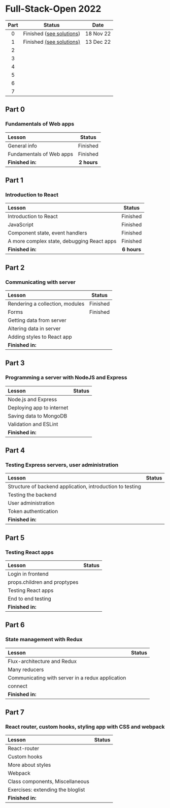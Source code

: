 # Full-Stack-Open 2022

| **Part** | **Status** | **Date**  |
|:--------:|:----------:|:---------:|
| 0        |  Finished ([see solutions](https://github.com/grobert03/Full-Stack-Open-2022/tree/main/part0))  | 18 Nov 22 |
| 1        |Finished [(see solutions)](https://github.com/grobert03/Full-Stack-Open-2022/tree/main/part1)|  13 Dec 22  |
| 2        |            |           |
| 3        |            |           |
| 4        |            |           |
| 5        |            |           |
| 6        |            |           |
| 7        |            |           |

## Part 0

### Fundamentals of Web apps

| **Lesson**               | **Status** |
|:-------------------------|:----------:|
|       General info       |  Finished  |
| Fundamentals of Web apps |  Finished  |
| **Finished in:**         | **2 hours**|

## Part 1

### Introduction to React

| **Lesson**                                 | **Status** |
|:-------------------------------------------|:----------:|
|            Introduction to React           |  Finished  |
|                 JavaScript                 |  Finished  |
| Component state, event handlers            |  Finished  |
| A more complex state, debugging React apps |  Finished  |
| **Finished in:**         | **6 hours**|

## Part 2

### Communicating with server

| **Lesson**                      | **Status** |
|:--------------------------------|:----------:|
| Rendering a collection, modules |  Finished  |
|              Forms              |  Finished  |
| Getting data from server        |            |
| Altering data in server         |            |
| Adding styles to React app      |            |
| **Finished in:**         | |

## Part 3

### Programming a server with NodeJS and Express


| **Lesson**                | **Status** |
|:--------------------------|:----------:|
|    Node.js and Express    |            |
| Deploying app to internet |            |
| Saving data to MongoDB    |            |
| Validation and ESLint     |            |
| **Finished in:**         | |

## Part 4

### Testing Express servers, user administration

| **Lesson**                                                | **Status** |
|:----------------------------------------------------------|:----------:|
| Structure of backend application, introduction to testing |            |
|                    Testing the backend                    |            |
| User administration                                       |            |
| Token authentication                                      |            |
| **Finished in:**         | |

## Part 5

### Testing React apps

| **Lesson**                   | **Status** |
|:-----------------------------|:----------:|
|       Login in frontend      |            |
| props.children and proptypes |            |
| Testing React apps           |            |
| End to end testing           |            |
| **Finished in:**         | |

## Part 6

### State management with Redux

| **Lesson**                                       | **Status** |
|:-------------------------------------------------|:----------:|
|            Flux-architecture and Redux           |            |
|                   Many reducers                  |            |
| Communicating with server in a redux application |            |
| connect                                          |            |
| **Finished in:**         | |

## Part 7

### React router, custom hooks, styling app with CSS and webpack

| **Lesson**                        | **Status** |
|:----------------------------------|:----------:|
|            React-router           |            |
|            Custom hooks           |            |
| More about styles                 |            |
| Webpack                           |            |
| Class components, Miscellaneous   |            |
| Exercises: extending the bloglist |            |
| **Finished in:**         | |
